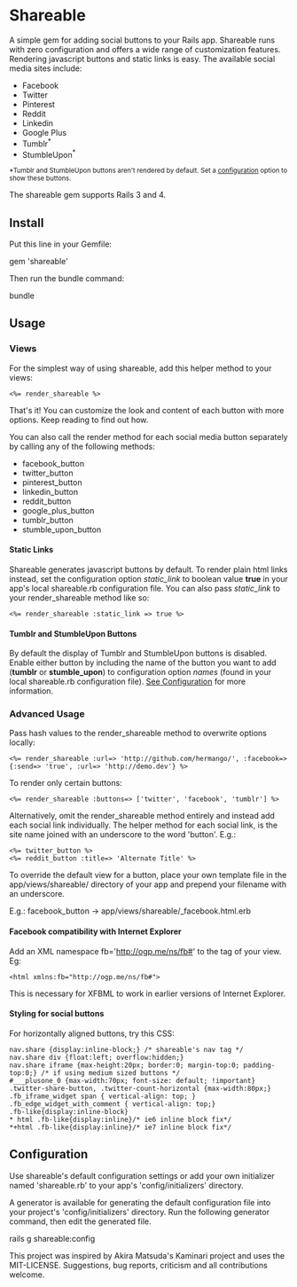 Shareable
=========
A simple gem for adding social buttons to your Rails app. Shareable runs with zero configuration and offers a wide range of customization features. Rendering javascript buttons and static links is easy. The available social media sites include:
  - Facebook
  - Twitter
  - Pinterest
  - Reddit
  - Linkedin
  - Google Plus
  - Tumblr<sup>*</sup>
  - StumbleUpon<sup>*</sup>

<sub>*Tumblr and StumbleUpon buttons aren't rendered by default. Set a [configuration](https://github.com/hermango/shareable#configuration) option to show these buttons.</sub>

The shareable gem supports Rails 3 and 4. 

Install
--------
Put this line in your Gemfile:

  gem 'shareable'

Then run the bundle command:

  bundle

Usage
------
### Views

For the simplest way of using shareable, add this helper method to your views:

```no-highlight
<%= render_shareable %>
```

That's it! You can customize the look and content of each button with more options. Keep reading to find out how.

You can also call the render method for each social media button separately by calling any of the following methods:
+ facebook_button
+ twitter_button
+ pinterest_button
+ linkedin_button
+ reddit_button
+ google_plus_button
+ tumblr_button
+ stumble_upon_button

#### Static Links

Shareable generates javascript buttons by default. To render plain html links instead, set the configuration option *static_link* to boolean value **true** in your app's local shareable.rb configuration file. You can also pass *static_link* to your render_shareable method like so:

```no-highlight
<%= render_shareable :static_link => true %>
```

#### Tumblr and StumbleUpon Buttons

By default the display of Tumblr and StumbleUpon buttons is disabled. Enable either button by including the name of the button you want to add (**tumblr** or **stumble_upon**) to configuration option *names* (found in your local shareable.rb configuration file). [See Configuration](https://github.com/hermango/shareable#configuration) for more information. 


### Advanced Usage
Pass hash values to the render_shareable method to overwrite options locally:
```no-highlight
<%= render_shareable :url=> 'http://github.com/hermango/', :facebook=> {:send=> 'true', :url=> 'http://demo.dev'} %>
```

To render only certain buttons:
```no-highlight
<%= render_shareable :buttons=> ['twitter', 'facebook', 'tumblr'] %>
```

Alternatively, omit the render_shareable method entirely and instead add each social link individually.
The helper method for each social link, is the site name joined with an underscore to the word 'button'. E.g.:

```no-highlight
<%= twitter_button %>
<%= reddit_button :title=> 'Alternate Title' %>
```

To override the default view for a button, place your own template file in the
app/views/shareable/ directory of your app and prepend your filename with an underscore.

E.g.: facebook_button -> app/views/shareable/_facebook.html.erb

#### Facebook compatibility with Internet Explorer
Add an XML namespace fb='http://ogp.me/ns/fb#' to the <html> tag of your view. Eg: 
```no-highlight
<html xmlns:fb="http://ogp.me/ns/fb#">
```

This is necessary for XFBML to work in earlier versions of Internet Explorer.

#### Styling for social buttons
For horizontally aligned buttons, try this CSS:

```no-highlight
nav.share {display:inline-block;} /* shareable's nav tag */
nav.share div {float:left; overflow:hidden;}
nav.share iframe {max-height:20px; border:0; margin-top:0; padding-top:0;} /* if using medium sized buttons */
#___plusone_0 {max-width:70px; font-size: default; !important}
.twitter-share-button, .twitter-count-horizontal {max-width:80px;}
.fb_iframe_widget span { vertical-align: top; }
.fb_edge_widget_with_comment { vertical-align: top;}
.fb-like{display:inline-block}
* html .fb-like{display:inline}/* ie6 inline block fix*/
*+html .fb-like{display:inline}/* ie7 inline block fix*/
```

Configuration
------------
Use shareable's default configuration settings or add your own initializer named 'shareable.rb' to your app's 'config/initializers' directory.

A generator is available for generating the default configuration file into your project's 'config/initializers' directory.
Run the following generator command, then edit the generated file.

rails g shareable:config

This project was inspired by Akira Matsuda's Kaminari project and uses the MIT-LICENSE. Suggestions, bug reports, criticism and all contributions welcome.
